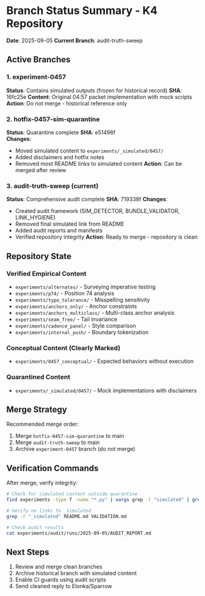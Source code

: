 # Branch Status Summary - K4 Repository

**Date**: 2025-09-05
**Current Branch**: audit-truth-sweep

## Active Branches

### 1. experiment-0457 
**Status**: Contains simulated outputs (frozen for historical record)
**SHA**: 16fc25e
**Content**: Original 04:57 packet implementation with mock scripts
**Action**: Do not merge - historical reference only

### 2. hotfix-0457-sim-quarantine
**Status**: Quarantine complete
**SHA**: e51496f  
**Changes**: 
- Moved simulated content to `experiments/_simulated/0457/`
- Added disclaimers and hotfix notes
- Removed most README links to simulated content
**Action**: Can be merged after review

### 3. audit-truth-sweep (current)
**Status**: Comprehensive audit complete
**SHA**: 719338f
**Changes**:
- Created audit framework (SIM_DETECTOR, BUNDLE_VALIDATOR, LINK_HYGIENE)
- Removed final simulated link from README
- Added audit reports and manifests
- Verified repository integrity
**Action**: Ready to merge - repository is clean

## Repository State

### Verified Empirical Content
- `experiments/alternates/` - Surveying imperative testing
- `experiments/p74/` - Position 74 analysis
- `experiments/typo_tolerance/` - Misspelling sensitivity
- `experiments/anchors_only/` - Anchor constraints
- `experiments/anchors_multiclass/` - Multi-class anchor analysis
- `experiments/seam_free/` - Tail invariance
- `experiments/cadence_panel/` - Style comparison
- `experiments/internal_push/` - Boundary tokenization

### Conceptual Content (Clearly Marked)
- `experiments/0457_conceptual/` - Expected behaviors without execution

### Quarantined Content
- `experiments/_simulated/0457/` - Mock implementations with disclaimers

## Merge Strategy

Recommended merge order:
1. Merge `hotfix-0457-sim-quarantine` to main
2. Merge `audit-truth-sweep` to main
3. Archive `experiment-0457` branch (do not merge)

## Verification Commands

After merge, verify integrity:

```bash
# Check for simulated content outside quarantine
find experiments -type f -name "*.py" | xargs grep -l "simulated" | grep -v "_simulated"

# Verify no links to _simulated
grep -r "_simulated" README.md VALIDATION.md

# Check audit results
cat experiments/audit/runs/2025-09-05/AUDIT_REPORT.md
```

## Next Steps

1. Review and merge clean branches
2. Archive historical branch with simulated content
3. Enable CI guards using audit scripts
4. Send cleaned reply to Elonka/Sparrow